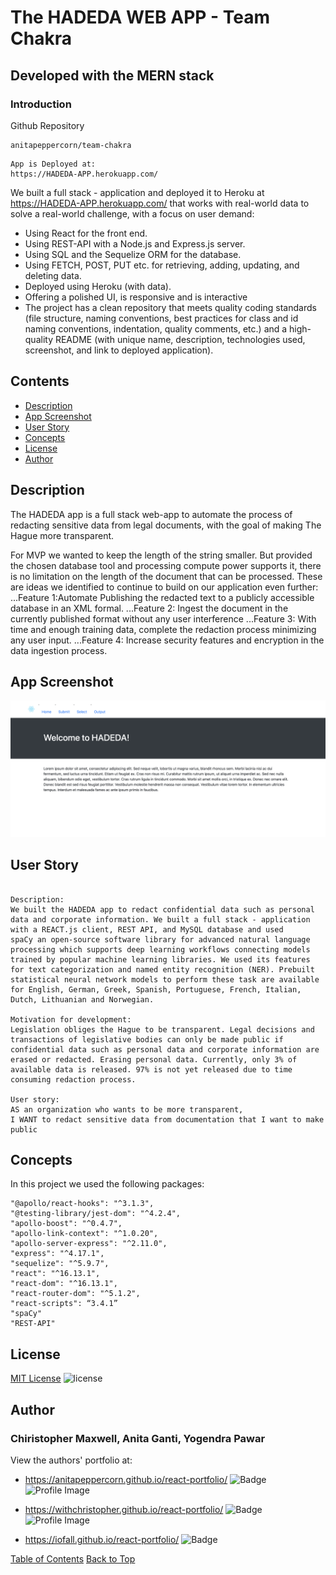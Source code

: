 # The HADEDA WEB APP - Team Chakra
## Developed with the MERN stack
### Introduction
Github Repository
``` text 
anitapeppercorn/team-chakra
```

``` text
App is Deployed at:
https://HADEDA-APP.herokuapp.com/

```

We built a full stack - application and deployed it to Heroku at https://HADEDA-APP.herokuapp.com/ that works with real-world data to solve a real-world challenge, with a focus on user demand:
- Using React for the front end.
- Using REST-API with a Node.js and Express.js server.
- Using SQL and the Sequelize ORM for the database.
- Using FETCH, POST, PUT etc. for retrieving, adding, updating, and deleting data.
- Deployed using Heroku (with data).
- Offering a polished UI, is responsive and is interactive 
- The project has a clean repository that meets quality coding standards (file structure, naming conventions, best practices for class and id naming conventions, indentation, quality comments, etc.) and a high-quality README (with unique name, description, technologies used, screenshot, and link to deployed application).


## Contents
- [Description](#Description)
- [App Screenshot](#App-Screenshot)
- [User Story](#User-Story)
- [Concepts](#Concepts)
- [License](#License)
- [Author](#Author)

## Description
The HADEDA app is a full stack web-app to automate the process of redacting sensitive data from legal documents, with the goal of making The Hague more transparent.

For MVP we wanted to keep the length of the string smaller. But provided the chosen database tool and processing compute power supports it, there is no limitation on the length of the document that can be processed.
These are ideas we identified to continue to build on our application even further:
...Feature 1:Automate Publishing the redacted text to a publicly accessible database in an XML formal.
...Feature 2: Ingest the document in the currently published format without any user interference
...Feature 3: With time and enough training data, complete the redaction process minimizing any user input.
...Feature 4: Increase security features and encryption in the data ingestion process.

## App Screenshot
![](images/HADEDA.png)


## User Story

```text

Description:
We built the HADEDA app to redact confidential data such as personal data and corporate information. We built a full stack - application with a REACT.js client, REST API, and MySQL database and used spaCy an open-source software library for advanced natural language processing which supports deep learning workflows connecting models trained by popular machine learning libraries. We used its features for text categorization and named entity recognition (NER). Prebuilt statistical neural network models to perform these task are available for English, German, Greek, Spanish, Portuguese, French, Italian, Dutch, Lithuanian and Norwegian.

Motivation for development:
Legislation obliges the Hague to be transparent. Legal decisions and transactions of legislative bodies can only be made public if confidential data such as personal data and corporate information are erased or redacted. Erasing personal data. Currently, only 3% of available data is released. 97% is not yet released due to time consuming redaction process. 

User story:
AS an organization who wants to be more transparent, 
I WANT to redact sensitive data from documentation that I want to make public
```

## Concepts

In this project we used the following packages:
```text
"@apollo/react-hooks": "^3.1.3", 
"@testing-library/jest-dom": "^4.2.4", 
"apollo-boost": "^0.4.7", 
"apollo-link-context": "^1.0.20", 
"apollo-server-express": "^2.11.0",
"express": "^4.17.1", 
"sequelize": "^5.9.7", 
"react": "^16.13.1", 
"react-dom": "^16.13.1", 
"react-router-dom": "^5.1.2", 
"react-scripts": “3.4.1”
"spaCy"
"REST-API"
```

## License
[MIT License](./LICENSE)
![license](https://img.shields.io/badge/License-MIT-blue)

## Author
### Chiristopher Maxwell, Anita Ganti, Yogendra Pawar

View the authors' portfolio at:  
- https://anitapeppercorn.github.io/react-portfolio/
![Badge](https://img.shields.io/badge/Github-anitapeppercorn-4cbbb9) 
![Profile Image](https://github.com/anitapeppercorn.png?size=50)


- https://withchristopher.github.io/react-portfolio/
![Badge](https://img.shields.io/badge/Github-withchristopher-4cbbb9) 
![Profile Image](https://github.com/withchristoper.png?size=50)


- https://iofall.github.io/react-portfolio/
![Badge](https://img.shields.io/badge/Github-iofall-4cbbb9) 


[Table of Contents](#Contents)
[Back to Top](#HADEDA)



